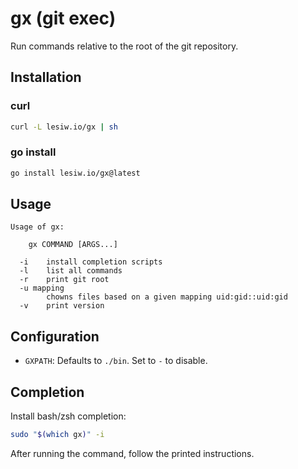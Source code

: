 # gx (git exec)

Run commands relative to the root of the git repository.

## Installation

### curl

```sh
curl -L lesiw.io/gx | sh
```

### go install

```sh
go install lesiw.io/gx@latest
```

## Usage

```
Usage of gx:

    gx COMMAND [ARGS...]

  -i    install completion scripts
  -l    list all commands
  -r    print git root
  -u mapping
        chowns files based on a given mapping uid:gid::uid:gid
  -v    print version
```

## Configuration

* `GXPATH`: Defaults to `./bin`. Set to `-` to disable.

## Completion

Install bash/zsh completion:

```sh
sudo "$(which gx)" -i
```

After running the command, follow the printed instructions.
